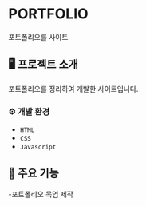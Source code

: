 # PORTFOLIO
포트폴리오를 사이트

## 🖥️ 프로젝트 소개

포트폴리오를 정리하여 개발한 사이트입니다.

### ⚙️ 개발 환경

- `HTML`
- `CSS`
- `Javascript`

## 📌 주요 기능

-포트폴리오 목업 제작 
